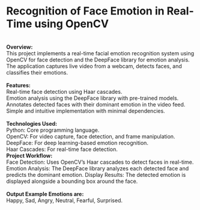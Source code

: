 # Recognition of Face Emotion in Real-Time using OpenCV 
<br>
<b>Overview:</b> <br>
This project implements a real-time facial emotion recognition system using OpenCV for face detection and the DeepFace library for emotion analysis. The application captures live video from a webcam, detects faces, and classifies their emotions.
<br><br>
<b>Features:</b><br>
Real-time face detection using Haar cascades.<br>
Emotion analysis using the DeepFace library with pre-trained models.<br>
Annotates detected faces with their dominant emotion in the video feed.<br>
Simple and intuitive implementation with minimal dependencies.<br> <br>
<b>Technologies Used:</b> <br>
Python: Core programming language. <br>
OpenCV: For video capture, face detection, and frame manipulation. <br>
DeepFace: For deep learning-based emotion recognition. <br>
Haar Cascades: For real-time face detection. <br>
<b>Project Workflow:</b><br>
Face Detection:
Uses OpenCV’s Haar cascades to detect faces in real-time.
Emotion Analysis:
The DeepFace library analyzes each detected face and predicts the dominant emotion.
Display Results:
The detected emotion is displayed alongside a bounding box around the face.<br><br>
<b>Output Example Emotions are:</b><br>
Happy,
 Sad,
 Angry,
 Neutral,
 Fearful,
 Surprised.

